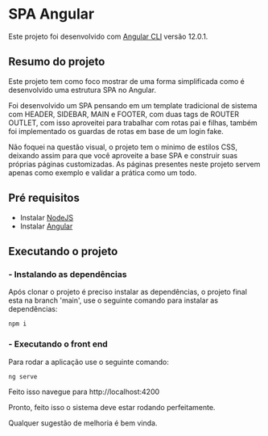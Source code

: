 # SPA Angular

Este projeto foi desenvolvido com [Angular CLI](https://github.com/angular/angular-cli) versão 12.0.1.

## Resumo do projeto

Este projeto tem como foco mostrar de uma forma simplificada como é desenvolvido uma estrutura SPA no Angular.

Foi desenvolvido um SPA pensando em um template tradicional de sistema com HEADER, SIDEBAR, MAIN e FOOTER, com duas tags de ROUTER OUTLET, com isso aproveitei para trabalhar com rotas pai e filhas, também foi implementado os guardas de rotas em base de um login fake.

Não foquei na questão visual, o projeto tem o minimo de estilos CSS, deixando assim para que você aproveite a base SPA e construir suas próprias páginas customizadas. As páginas presentes neste projeto servem apenas como exemplo e validar a prática como um todo. 
## Pré requisitos

- Instalar [NodeJS](https://nodejs.org/en/)
- Instalar [Angular](https://angular.io/guide/setup-local)
## Executando o projeto

### - Instalando as dependências

Após clonar o projeto é preciso instalar as dependências, o projeto final esta na branch 'main', use o seguinte comando para instalar as dependências:
```
npm i
```
### - Executando o front end

Para rodar a aplicação use o seguinte comando:
```
ng serve
```

Feito isso navegue para http://localhost:4200

Pronto, feito isso o sistema deve estar rodando perfeitamente.

Qualquer sugestão de melhoria é bem vinda.
